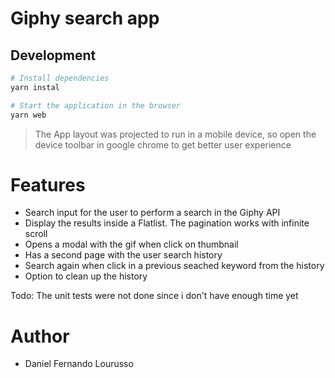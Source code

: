 # Giphy search app

## Development

```bash
# Install dependencies
yarn instal

# Start the application in the browser
yarn web
```

> The App layout was projected to run in a mobile device, so open the device toolbar in google chrome to get better user experience

# Features

- Search input for the user to perform a search in the Giphy API
- Display the results inside a Flatlist. The pagination works with infinite scroll
- Opens a modal with the gif when click on thumbnail
- Has a second page with the user search history
- Search again when click in a previous seached keyword from the history
- Option to clean up the history

Todo: The unit tests were not done since i don't have enough time yet

# Author

- Daniel Fernando Lourusso